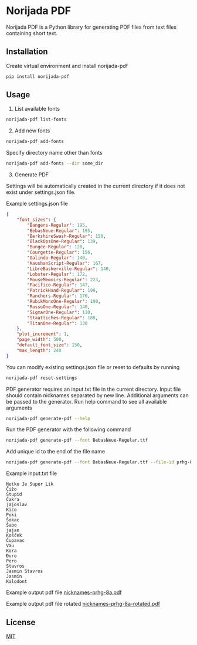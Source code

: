 # Norijada PDF

Norijada PDF is a Python library for generating PDF files from text files containing short text.


## Installation
Create virtual environment and install norijada-pdf

```bash
pip install norijada-pdf
```

## Usage

1. List available fonts

```bash
norijada-pdf list-fonts
```

2. Add new fonts

```bash
norijada-pdf add-fonts
```

Specify directory name other than fonts
```bash
norijada-pdf add-fonts --dir some_dir
```

3. Generate PDF

Settings will be automatically created in the current directory if it does not exist under settings.json file.

Example settings.json file

```json
{
    "font_sizes": {
        "Bangers-Regular": 195,
        "BebasNeue-Regular": 195,
        "BerkshireSwash-Regular": 158,
        "BlackOpsOne-Regular": 139,
        "Bungee-Regular": 120,
        "Courgette-Regular": 156,
        "Galindo-Regular": 140,
        "KaushanScript-Regular": 167,
        "LibreBaskerville-Regular": 140,
        "Lobster-Regular": 172,
        "MouseMemoirs-Regular": 223,
        "Pacifico-Regular": 147,
        "PatrickHand-Regular": 190,
        "Ranchers-Regular": 170,
        "RubikMonoOne-Regular": 100,
        "RussoOne-Regular": 140,
        "SigmarOne-Regular": 110,
        "Staatliches-Regular": 180,
        "TitanOne-Regular": 130
    },
    "plot_increment": 1,
    "page_width": 500,
    "default_font_size": 150,
    "max_length": 240
}
```

You can modify existing settings.json file or reset to defaults by running
```bash
norijada-pdf reset-settings
```

PDF generator requires an input.txt file in the current directory. 
Input file should contain nicknames separated by new line. Additional arguments can be passed to the generator.
Run help command to see all available arguments

```bash
norijada-pdf generate-pdf --help
```

Run the PDF generator with the following command

```bash
norijada-pdf generate-pdf --font BebasNeue-Regular.ttf
```

Add unique id to the end of the file name

```bash
norijada-pdf generate-pdf --font BebasNeue-Regular.ttf --file-id prhg-8a
```

Example input.txt file

```text
Netko Je Super Lik
Čižo
Štupid
Čakra
jajoslav
Kico
Poki
Šokac
Šabo
jajan
Košček
Čupavac
Vau
Kora
Đuro
Pero
Stavros
Jasmin Stavros
Jasmin
Kalodont
```

Example output pdf file
[nicknames-prhg-8a.pdf](example%2Fnicknames-prhg-8a.pdf)

Example output pdf file rotated [nicknames-prhg-8a-rotated.pdf](example%2Fnicknames-prhg-8a-rotated.pdf)
## License

[MIT](https://choosealicense.com/licenses/mit/)